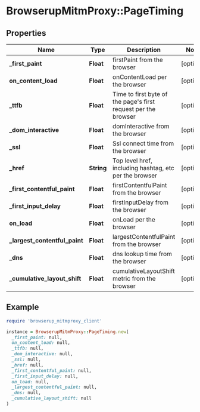 # BrowserupMitmProxy::PageTiming

## Properties

| Name | Type | Description | Notes |
| ---- | ---- | ----------- | ----- |
| **_first_paint** | **Float** | firstPaint from the browser | [optional] |
| **on_content_load** | **Float** | onContentLoad per the browser | [optional] |
| **_ttfb** | **Float** | Time to first byte of the page&#39;s first request per the browser | [optional] |
| **_dom_interactive** | **Float** | domInteractive from the browser | [optional] |
| **_ssl** | **Float** | Ssl connect time from the browser | [optional] |
| **_href** | **String** | Top level href, including hashtag, etc per the browser | [optional] |
| **_first_contentful_paint** | **Float** | firstContentfulPaint from the browser | [optional] |
| **_first_input_delay** | **Float** | firstInputDelay from the browser | [optional] |
| **on_load** | **Float** | onLoad per the browser | [optional] |
| **_largest_contentful_paint** | **Float** | largestContentfulPaint from the browser | [optional] |
| **_dns** | **Float** | dns lookup time from the browser | [optional] |
| **_cumulative_layout_shift** | **Float** | cumulativeLayoutShift metric from the browser | [optional] |

## Example

```ruby
require 'browserup_mitmproxy_client'

instance = BrowserupMitmProxy::PageTiming.new(
  _first_paint: null,
  on_content_load: null,
  _ttfb: null,
  _dom_interactive: null,
  _ssl: null,
  _href: null,
  _first_contentful_paint: null,
  _first_input_delay: null,
  on_load: null,
  _largest_contentful_paint: null,
  _dns: null,
  _cumulative_layout_shift: null
)
```


